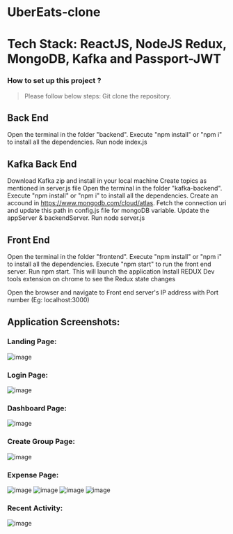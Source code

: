 # UberEats-clone

# Tech Stack: ReactJS, NodeJS Redux, MongoDB, Kafka and Passport-JWT 

### How to set up this project ? 
> Please follow below steps:
Git clone the repository.

## Back End

Open the terminal in the folder "backend".
Execute "npm install" or "npm i" to install all the dependencies.
Run node index.js

## Kafka Back End
Download Kafka zip and install in your local machine
Create topics as mentioned in server.js file
Open the terminal in the folder "kafka-backend".
Execute "npm install" or "npm i" to install all the dependencies.
Create an accound in https://www.mongodb.com/cloud/atlas. Fetch the connection uri and update this path in config.js file for mongoDB variable.
Update the appServer & backendServer.
Run node server.js

## Front End
Open the terminal in the folder "frontend".
Execute "npm install" or "npm i" to install all the dependencies.
Execute "npm start" to run the front end server. Run npm start.
This will launch the application
Install REDUX Dev tools extension on chrome to see the Redux state changes

Open the browser and navigate to Front end server's IP address with Port number (Eg: localhost:3000)

## Application Screenshots: 

### Landing Page: 
![image](https://user-images.githubusercontent.com/76183832/116168177-b1ab8a00-a6b6-11eb-90f3-ba3bc89e989f.png)

### Login Page:
![image](https://user-images.githubusercontent.com/76183832/116168203-c1c36980-a6b6-11eb-90b1-cf7e61435200.png)

### Dashboard Page:
![image](https://user-images.githubusercontent.com/76183832/116168220-cbe56800-a6b6-11eb-885d-80184131fd9c.png)

### Create Group Page:
![image](https://user-images.githubusercontent.com/76183832/116168254-d869c080-a6b6-11eb-94d2-dfc23264ba7a.png)

### Expense Page:
![image](https://user-images.githubusercontent.com/76183832/116168278-e4558280-a6b6-11eb-8909-afe6dcb79a0f.png)
![image](https://user-images.githubusercontent.com/76183832/116168288-e91a3680-a6b6-11eb-957b-d10e97eb3b12.png)
![image](https://user-images.githubusercontent.com/76183832/116168298-ed465400-a6b6-11eb-84e1-d1aeb57661e4.png)
![image](https://user-images.githubusercontent.com/76183832/116168312-f2a39e80-a6b6-11eb-8412-d91673728c5c.png)

### Recent Activity:
![image](https://user-images.githubusercontent.com/76183832/116168326-fb947000-a6b6-11eb-8f41-e7e5c08e4d42.png)



